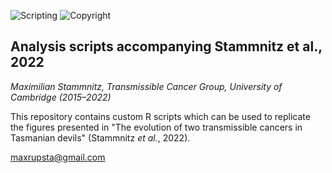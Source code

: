 ![Scripting](https://img.shields.io/badge/Language-R-yellow.svg) ![Copyright](https://img.shields.io/badge/Copyright-(c)_2022_Max\_Stammnitz\_@TCG\_Cambridge-green.svg)

## Analysis scripts accompanying Stammnitz et al., 2022

_Maximilian Stammnitz, Transmissible Cancer Group, University of Cambridge (2015–2022)_

This repository contains custom R scripts which can be used to replicate the figures presented in "The evolution of two transmissible cancers in Tasmanian devils" (Stammnitz _et al._, 2022).

maxrupsta@gmail.com
